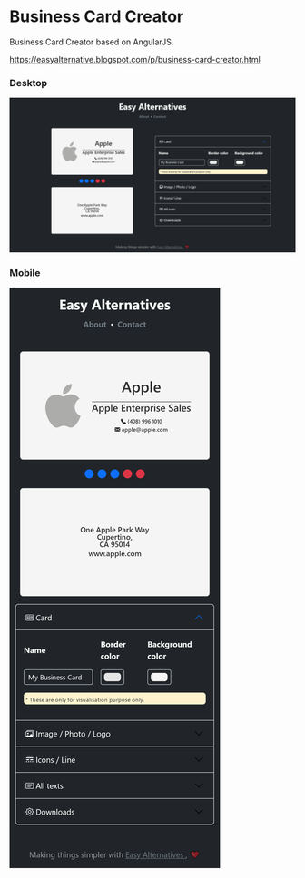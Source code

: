 # Business Card Creator
Business Card Creator based on AngularJS.


https://easyalternative.blogspot.com/p/business-card-creator.html

### Desktop
![Screenshot of desktop UI, Invoice Creator](bcc_desktop.png)


### Mobile
![Screenshot of mobile UI, Invoice Creator](bcc_mobile.png)
